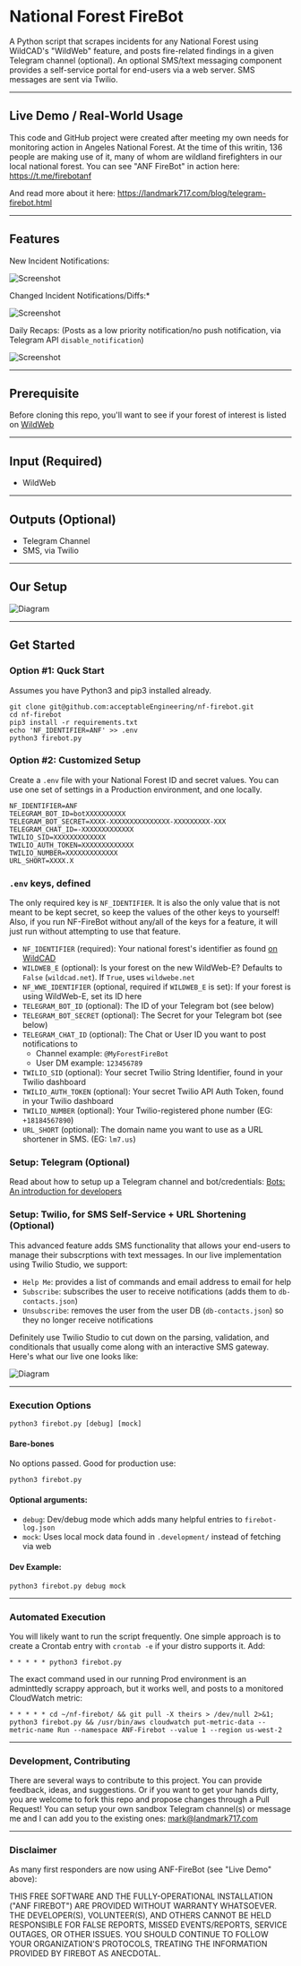 # National Forest FireBot
A Python script that scrapes incidents for any National Forest using WildCAD's "WildWeb" feature, and posts fire-related findings in a given Telegram channel (optional). An optional SMS/text messaging component provides a self-service portal for end-users via a web server. SMS messages are sent via Twilio.

---

## Live Demo / Real-World Usage
This code and GitHub project were created after meeting my own needs for monitoring action in Angeles National Forest. At the time of this writin, 136 people are making use of it, many of whom are wildland firefighters in our local national forest. You can see "ANF FireBot" in action here:
https://t.me/firebotanf

And read more about it here:
https://landmark717.com/blog/telegram-firebot.html

---

## Features

New Incident Notifications:

![Screenshot](https://github.com/acceptableEngineering/nf-firebot/blob/main/.github/README-images/Telegram-Notif.png?raw=true)


Changed Incident Notifications/Diffs:*

![Screenshot](https://github.com/acceptableEngineering/nf-firebot/blob/main/.github/README-images/Telegram-Change-Notif.png?raw=true)


Daily Recaps:
(Posts as a low priority notification/no push notification, via Telegram API `disable_notification`)

![Screenshot](https://github.com/acceptableEngineering/nf-firebot/blob/main/.github/README-images/Telegram-Daily-Recap.png?raw=true)

---

## Prerequisite
Before cloning this repo, you'll want to see if your forest of interest is listed on [WildWeb](http://www.wildcad.net/WildCADWeb.asp)

---

## Input (Required)
- WildWeb

---

## Outputs (Optional)
- Telegram Channel
- SMS, via Twilio

---

## Our Setup

![Diagram](https://github.com/acceptableEngineering/nf-firebot/blob/main/.github/README-images/FireBot-Diagram.png?raw=true)

---

## Get Started
### Option #1: Quck Start
Assumes you have Python3 and pip3 installed already.
```
git clone git@github.com:acceptableEngineering/nf-firebot.git
cd nf-firebot
pip3 install -r requirements.txt
echo 'NF_IDENTIFIER=ANF' >> .env
python3 firebot.py
```

### Option #2: Customized Setup
Create a `.env` file with your National Forest ID and secret values. You can use one set of settings in a Production environment, and one locally.
```
NF_IDENTIFIER=ANF
TELEGRAM_BOT_ID=botXXXXXXXXXX
TELEGRAM_BOT_SECRET=XXXX-XXXXXXXXXXXXXXX-XXXXXXXXX-XXX
TELEGRAM_CHAT_ID=-XXXXXXXXXXXXX
TWILIO_SID=XXXXXXXXXXXXX
TWILIO_AUTH_TOKEN=XXXXXXXXXXXXX
TWILIO_NUMBER=XXXXXXXXXXXXX
URL_SHORT=XXXX.X
```

### `.env` keys, defined
The only required key is `NF_IDENTIFIER`. It is also the only value that is not meant to be kept secret, so keep the values of the other keys to yourself! Also, if you run NF-FireBot without any/all of the keys for a feature, it will just run without attempting to use that feature.
- `NF_IDENTIFIER` (required): Your national forest's identifier as found [on WildCAD](http://www.wildcad.net/WildCADWeb.asp)
- `WILDWEB_E` (optional): Is your forest on the new WildWeb-E? Defaults to `False` (`wildcad.net`). If `True`, uses `wildwebe.net`
- `NF_WWE_IDENTIFIER` (optional, required if `WILDWEB_E` is set): If your forest is using WildWeb-E, set its ID here
- `TELEGRAM_BOT_ID` (optional): The ID of your Telegram bot (see below)
- `TELEGRAM_BOT_SECRET` (optional): The Secret for your Telegram bot (see below)
- `TELEGRAM_CHAT_ID` (optional): The Chat or User ID you want to post notifications to
    - Channel example: `@MyForestFireBot`
    - User DM example: `123456789`
- `TWILIO_SID` (optional): Your secret Twilio String Identifier, found in your Twilio dashboard
- `TWILIO_AUTH_TOKEN` (optional): Your secret Twilio API Auth Token, found in your Twilio dashboard
- `TWILIO_NUMBER` (optional): Your Twilio-registered phone number (EG: `+18184567890`)
- `URL_SHORT` (optional): The domain name you want to use as a URL shortener in SMS. (EG: `lm7.us`)

### Setup: Telegram (Optional)
Read about how to setup up a Telegram channel and bot/credentials: [Bots: An introduction for developers](https://core.telegram.org/bots/#3-how-do-i-create-a-bot)

### Setup: Twilio, for SMS Self-Service + URL Shortening (Optional)
This advanced feature adds SMS functionality that allows your end-users to manage their subscrptions with text messages. In our live implementation using Twilio Studio, we support:
- `Help Me`: provides a list of commands and email address to email for help
- `Subscribe`: subscribes the user to receive notifications (adds them to `db-contacts.json`)
- `Unsubscribe`: removes the user from the user DB (`db-contacts.json`) so they no longer receive notifications

Definitely use Twilio Studio to cut down on the parsing, validation, and conditionals that usually come along with an interactive SMS gateway. Here's what our live one looks like:

![Diagram](https://github.com/acceptableEngineering/nf-firebot/blob/main/.github/README-images/Twilio-Studio.png?raw=true)

---

### Execution Options
```
python3 firebot.py [debug] [mock]
```

#### Bare-bones
No options passed. Good for production use:
```
python3 firebot.py
```

#### Optional arguments:
- `debug`: Dev/debug mode which adds many helpful entries to `firebot-log.json`
- `mock`: Uses local mock data found in `.development/` instead of fetching via web

#### Dev Example:
```
python3 firebot.py debug mock
```

---

### Automated Execution
You will likely want to run the script frequently. One simple approach is to create a Crontab entry with `crontab -e` if your distro supports it. Add:
```
* * * * * python3 firebot.py
```
The exact command used in our running Prod environment is an adminttedly scrappy approach, but it works well, and posts to a monitored CloudWatch metric:
```
* * * * * cd ~/nf-firebot/ && git pull -X theirs > /dev/null 2>&1; python3 firebot.py && /usr/bin/aws cloudwatch put-metric-data --metric-name Run --namespace ANF-Firebot --value 1 --region us-west-2
```

---

### Development, Contributing
There are several ways to contribute to this project. You can provide feedback, ideas, and suggestions. Or if you want to get your hands dirty, you are welcome to fork this repo and propose changes through a Pull Request! You can setup your own sandbox Telegram channel(s) or message me and I can add you to the existing ones: mark@landmark717.com

---

### Disclaimer
As many first responders are now using ANF-FireBot (see "Live Demo" above):

THIS FREE SOFTWARE AND THE FULLY-OPERATIONAL INSTALLATION ("ANF FIREBOT") ARE PROVIDED WITHOUT WARRANTY WHATSOEVER. THE DEVELOPER(S), VOLUNTEER(S), AND OTHERS CANNOT BE HELD RESPONSIBLE FOR FALSE REPORTS, MISSED EVENTS/REPORTS, SERVICE OUTAGES, OR OTHER ISSUES. YOU SHOULD CONTINUE TO FOLLOW YOUR ORGANIZATION'S PROTOCOLS, TREATING THE INFORMATION PROVIDED BY FIREBOT AS ANECDOTAL.
